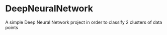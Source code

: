 # DeepNeuralNetwork
A simple Deep Neural Network project in order to classify 2 clusters of data points
